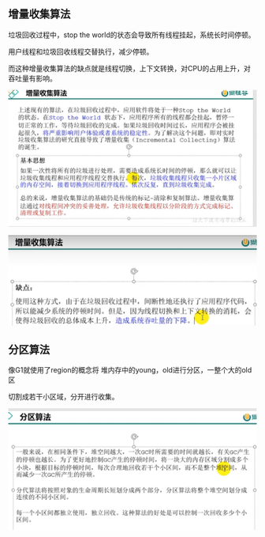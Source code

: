 增量收集算法
---
垃圾回收过程中，stop the world的状态会导致所有线程挂起，系统长时间停顿。

用户线程和垃圾回收线程交替执行，减少停顿。

而这种增量收集算法的缺点就是线程切换，上下文转换，对CPU的占用上升，对吞吐量有影响。

![img_69.png](img_69.png)

![img_70.png](img_70.png)

分区算法
---
像G1就使用了region的概念将 堆内存中的young，old进行分区，一整个大的old区

切割成若干小区域，分开进行收集。

![img_71.png](img_71.png)